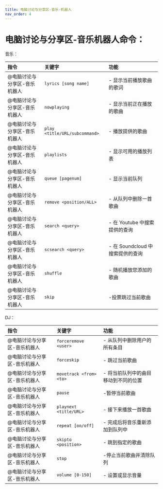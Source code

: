 ```yaml
---
title: 电脑讨论与分享区-音乐-机器人
nav_order: 4
---
```


# 电脑讨论与分享区-音乐机器人命令：

  音乐：

|指令           |关键字             |功能      |
|:-------------|:------------------|:---------|
|@电脑讨论与分享区-音乐机器人| ` lyrics [song name] ` | - 显示当前播放歌曲的歌词|
|@电脑讨论与分享区-音乐机器人| ` nowplaying ` | - 显示当前正在播放的歌曲|
|@电脑讨论与分享区-音乐机器人| ` play <title/URL/subcommand> ` | - 播放提供的歌曲|
|@电脑讨论与分享区-音乐机器人| ` playlists ` | - 显示可用的播放列表|
|@电脑讨论与分享区-音乐机器人| ` queue [pagenum] ` | - 显示当前队列||
|@电脑讨论与分享区-音乐机器人| ` remove <position/ALL> ` | - 从队列中删除一首歌曲|
|@电脑讨论与分享区-音乐机器人| ` search <query> ` | - 在 Youtube 中搜索提供的查询|
|@电脑讨论与分享区-音乐机器人| ` scsearch <query> ` | - 在 Soundcloud 中搜索提供的查询|
|@电脑讨论与分享区-音乐机器人| ` shuffle ` | - 随机播放您添加的歌曲|
|@电脑讨论与分享区-音乐机器人| ` skip ` | -投票跳过当前歌曲|

  DJ：

|指令           |关键字             |功能      |
|:-------------|:------------------|:---------|
|@电脑讨论与分享区-音乐机器人| ` forceremove <user> ` | - 从队列中删除用户的所有条目|
|@电脑讨论与分享区-音乐机器人| ` forceskip ` | - 跳过当前歌曲|
|@电脑讨论与分享区-音乐机器人| ` movetrack <from> <to> ` | - 将当前队列中的曲目移动到不同的位置|
|@电脑讨论与分享区-音乐机器人| ` pause ` | -暂停当前歌曲|  
|@电脑讨论与分享区-音乐机器人| ` playnext <title/URL> ` | - 接下来播放一首歌曲|
|@电脑讨论与分享区-音乐机器人| ` repeat [on/off] ` | - 完成后将音乐重新添加到队列中|
|@电脑讨论与分享区-音乐机器人| ` skipto <position> ` | - 跳到指定的歌曲|
|@电脑讨论与分享区-音乐机器人| ` stop ` | -停止当前歌曲并清除队列|
|@电脑讨论与分享区-音乐机器人| ` volume [0-150] ` | - 设置或显示音量|
